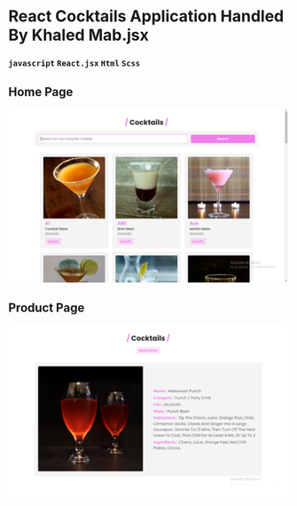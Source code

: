 # React Cocktails Application Handled By Khaled Mab.jsx

### `javascript` `React.jsx` `Html` `Scss`

## Home Page

![](./public/Screenshot_2.png)

## Product Page

![](./public/Screenshot_1.png)
